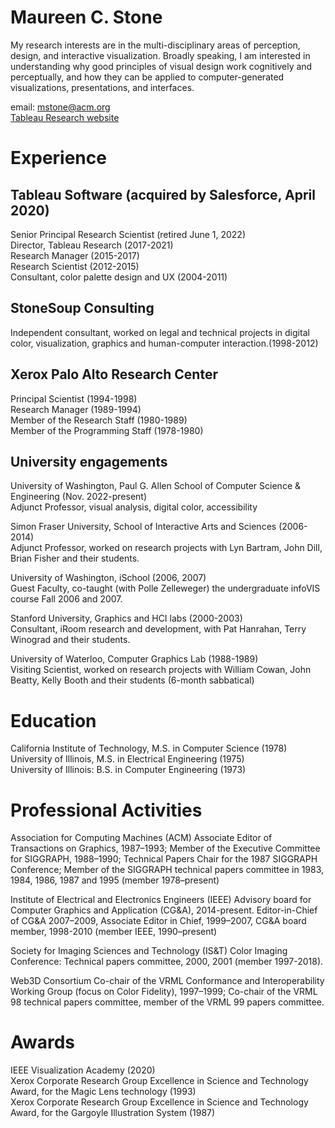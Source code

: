# Maureen C. Stone
My research interests are in the multi-disciplinary areas of perception, design, and interactive visualization. Broadly speaking, I am interested in understanding why good principles of visual design work cognitively and perceptually, and how they can be applied to computer-generated visualizations, presentations, and interfaces.

email: [mstone@acm.org](mailto:mstone@acm.org) <br>
[Tableau Research website](https://research.tableau.com/user/maureen-stone)

# Experience
## Tableau Software (acquired by Salesforce, April 2020)

Senior Principal Research Scientist (retired June 1, 2022)  
Director, Tableau Research (2017-2021)  
Research Manager (2015-2017)  
Research Scientist (2012-2015)  
Consultant, color palette design and UX  (2004-2011)

## StoneSoup Consulting
Independent consultant, worked on legal and technical projects in digital color, visualization, graphics and human-computer interaction.(1998-2012)

## Xerox Palo Alto Research Center
 Principal Scientist (1994-1998) <br>
Research Manager (1989-1994)<br> 
Member of the Research Staff (1980-1989)<br>
Member of the Programming Staff (1978-1980)

## University engagements
University of Washington,  Paul G. Allen School of Computer Science & Engineering (Nov. 2022-present)<br>
Adjunct Professor, visual analysis, digital color, accessibility 

Simon Fraser University, School of Interactive Arts and Sciences (2006-2014)<br>
Adjunct Professor, worked on research projects with Lyn Bartram, John Dill, Brian Fisher and their students.

University of Washington, iSchool (2006, 2007)<br>
 Guest Faculty, co-taught (with Polle Zelleweger) the undergraduate infoVIS course Fall 2006 and 2007.

Stanford University, Graphics and HCI labs (2000-2003)<br>
 Consultant, iRoom research and development, with Pat Hanrahan, Terry Winograd and their students.

University of Waterloo, Computer Graphics Lab (1988-1989) <br>
Visiting Scientist, worked on research projects with William Cowan, John Beatty, Kelly Booth and their students (6-month sabbatical)

# Education
California Institute of Technology, M.S. in Computer Science (1978)<br>
University of Illinois, M.S. in Electrical Engineering (1975)<br> 
University of Illinois: B.S. in Computer Engineering (1973) <br>

# Professional Activities
Association for Computing Machines (ACM) Associate Editor of Transactions on Graphics, 1987–1993; Member of the Executive Committee for SIGGRAPH, 1988–1990; Technical Papers Chair for the 1987 SIGGRAPH Conference; Member of the SIGGRAPH technical papers committee in 1983, 1984, 1986, 1987 and 1995 (member 1978–present)

Institute of Electrical and Electronics Engineers (IEEE) Advisory board for Computer Graphics and Application (CG&A), 2014-present. Editor-in-Chief of CG&A 2007–2009, Associate Editor in Chief, 1999–2007, CG&A board member, 1998-2010 (member IEEE, 1990–present)

Society for Imaging Sciences and Technology (IS&T) Color Imaging Conference: Technical papers committee, 2000, 2001 (member 1997-2018).

Web3D Consortium Co-chair of the VRML Conformance and Interoperability Working Group (focus on Color Fidelity), 1997–1999; Co-chair of the VRML 98 technical papers committee, member of the VRML 99 papers committee.

# Awards
IEEE Visualization Academy (2020)<br>
Xerox Corporate Research Group Excellence in Science and Technology Award, for the Magic Lens technology (1993)<br>
Xerox Corporate Research Group Excellence in Science and Technology Award, for the Gargoyle Illustration System (1987)
